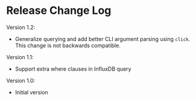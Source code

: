 # Release Change Log

Version 1.2:
 - Generalize querying and add better CLI argument parsing using `click`.
   This change is not backwards compatible.

Version 1.1:
 - Support extra where clauses in InfluxDB query

Version 1.0:
 - Initial version
